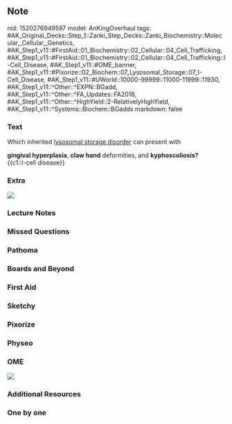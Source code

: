 ## Note
nid: 1520276949597
model: AnKingOverhaul
tags: #AK_Original_Decks::Step_1::Zanki_Step_Decks::Zanki_Biochemistry::Molecular,_Cellular,_Genetics, #AK_Step1_v11::#FirstAid::01_Biochemistry::02_Cellular::04_Cell_Trafficking, #AK_Step1_v11::#FirstAid::01_Biochemistry::02_Cellular::04_Cell_Trafficking::I-Cell_Disease, #AK_Step1_v11::#OME_banner, #AK_Step1_v11::#Pixorize::02_Biochem::07_Lysosomal_Storage::07_I-Cell_Disease, #AK_Step1_v11::#UWorld::10000-99999::11000-11999::11930, #AK_Step1_v11::^Other::^EXPN::BGadd, #AK_Step1_v11::^Other::^FA_Updates::FA2018, #AK_Step1_v11::^Other::^HighYield::2-RelativelyHighYield, #AK_Step1_v11::^Systems::Biochem::BGadds
markdown: false

### Text
Which inherited <u>lysosomal storage disorder</u> can present with
<div style="display: inline !important;">
  <b>gingival hyperplasia</b>, <b>claw hand</b> deformities, and
  <b>kyphoscoliosis?</b>
</div>
<div>
  <div style="display: inline !important;"></div>
</div>
<div>
  <div style="display: inline !important;">
    {{c1::I-cell disease}}
  </div>
</div>

### Extra
<i><u><img src="paste-104960410779649.jpg"></u></i>

### Lecture Notes


### Missed Questions


### Pathoma


### Boards and Beyond


### First Aid


### Sketchy


### Pixorize


### Physeo


### OME
<div class="ome-widget">
  <a href="https://onlinemeded.org?ref=anki"><img src=
  "_OME_AnkiFlashcards_General_3.png"></a>
</div>

### Additional Resources


### One by one

